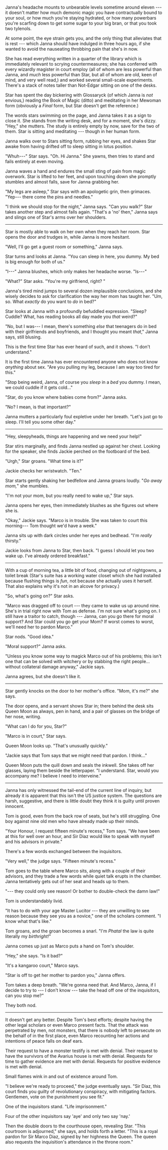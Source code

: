 Janna's headache mounts to unbearable levels sometime around eleven --- it
doesn't matter how much demonic magic you have contractually bound to your soul,
or how much you're staying hydrated, or how many powerbars you're scarfing down
to get some sugar to your big bran, or that you took two tylenols.

At some point, the eye strain gets you, and the only thing that alleviates
that is rest --- which Janna should have indulged in three hours ago, if she
wanted to avoid the nauseating throbbing pain that she's in now.

She has read everything written in a quarter of the library which is immediately
relevant to scrying countermeasures; she has conferred with every wizardly
magister in court employ (all of whom are less powerful than Janna, and _much_ less powerful
than Star, but all of whom are old, keen of mind, and very well read,) and worked
several small-scale experiments. There's a stack of notes taller than Not-Edgar sitting
on one of the desks.

Star has spent the day bickering with Glossaryck (of which Janna is _not_ envious,)
reading the Book of Magic (ditto) and meditating in her Mewoman form (obviously a _Final_ form,
but Star doesn't get the reference.)

The words stars swimming on the page, and Janna takes it as a sign to close it. She
stands from the writing desk, and for a moment, she's dizzy. "Hey," she mutters. The study
is entirely empty by now, save for the two of them. Star is sitting and meditating --- though
in her human form.

Janna walks over to Stars sitting form, rubbing her eyes, and shakes Star awake from
having drifted off to sleep sitting in lotus position.

"Whuh---" Star says. "Oh. Hi Janna." She yawns, then tries to stand and fails entirely
at even moving.

Janna waves a hand and endures the small sting of pain from magic overwork. Star is lifted
to her feet, and upon touching down she promptly stumbles and almost falls, save for Janna
grabbing her.

"My legs are asleep," Star says with an apologetic grin, then grimaces. "Yep--- there come
the pins and needles."

"I think we should stop for the night," Janna says. "Can you walk?"
Star takes another step and almost falls again. "That's a 'no' then," Janna says and slings
one of Star's arms over her shoulders.

----

Star is mostly able to walk on her own when they reach her room. Star opens the door
and trudges in, while Janna is more hesitant.

"Well, I'll go get a guest room or something," Janna says.

Star turns and looks at Janna. "You can sleep in here, you dummy. My bed is big enough for
both of us."

"I---" Janna blushes, which only makes her headache worse. "Is---"

"What?" Star asks. "You're my girlfriend, right? "

Janna's tired mind jumps to several dozen implausible conclusions, and she wisely
decides to ask for clarification the way her mom has taught her. "Um, so. What _exactly_
do you want to _do_ in bed?"

Star looks at Janna with a profoundly befuddled expression. "Sleep? Cuddle? What, has reading
books all day made you _that_ weird?"

"No, but I was--- I mean, there's something _else_ that teenagers do in bed with their girlfriends
and boyfriends, and I thought you meant _that_," Janna says, still blusing.

This is the first time Star has ever heard of such, and it shows. "I don't understand."

It is the first time Janna has ever encountered anyone who does not know _anything_ about
sex. "Are you pulling my leg, because I am way too tired for this."

"Stop being weird, Janna, of course you _sleep_ in a _bed_ you dummy. I mean, we could cuddle
if it gets cold..."

"Star, do you know where babies come from?" Janna asks.

"No? I mean, is that important?"

Janna mutters a particularly foul expletive under her breath. "Let's just go to sleep. I'll
tell you some other day."

----

"Hey, sleepyheads, things are happening and we need your help!"

Star stirs marginally, and finds Janna nestled up against her chest. Looking for the speaker,
she finds Jackie perched on the footboard of the bed.

"Urgh," Star groans. "What time is it?"

Jackie checks her wristwatch. "Ten."

Star starts gently shaking her bedfellow and Janna groans loudly. "_Go away mom,_" she mumbles.

"I'm not your mom, but you really need to wake up," Star says.

Janna opens her eyes, then immediately blushes as she figures out where she is.

"Okay," Jackie says. "Marco is in trouble. She was taken to court this morning--- Tom thought
we'd have a week."

Janna sits up with dark circles under her eyes and bedhead. "I'm _really_ thirsty."

Jackie looks from Janna to Star, then back. "I guess I should let you two wake up. I've
already ordered breakfast."

----

With a cup of morning tea, a little bit of food, changing out of nightgowns, a toilet break
(Star's suite has a working water closet which she had installed because flushing things is
_fun_, not because she actually uses it herself. That also explains why it's not in an alcove
for privacy.)

"So, what's going on?" Star asks.

"Marco was dragged off to court --- they came to wake us up around nine. She's in trial right
now with Tom as defense. I'm not sure what's going on. I still have a traitor to catch, though
--- Janna, can you go there for moral support? And Star could you go get your Mom? If worst comes
to worst, we'll need her to pardon Marco."

Star nods. "Good idea."

"Moral support?" Janna asks.

"Unless you know some way to magick Marco out of his problems; this isn't one that can be solved
with witchery or by stabbing the right people... without collateral damage anyway," Jackie says.

Janna agrees, but she doesn't like it.

----

Star gently knocks on the door to her mother's office. "Mom, it's me?" she says.

The door opens, and a servant shows Star in; there behind the desk sits Queen Moon
as always, pen in hand, and a pair of glasses on the bridge of her nose, writing.

"What can I do for you, Star?"

"Marco is in court," Star says.

Queen Moon looks up. "That's unusually quickly."

"Jackie says that Tom says that we might need that pardon. I think..."

Queen Moon puts the quill down and seals the inkwell. She takes off her glasses,
laying them beside the letterpaper. "I understand. Star, would you accompany me? I
believe I need to interveine."

----

Janna has only witnessed the tail-end of the current line of inquiry, but already it is
apparent that this isn't the US justice system. The questions are harsh, suggestive, and
there is little doubt they think it is guilty until proven innocent.

Tom is good, even from the back row of seats, but he's still struggling. One boy against
nine old men who have already made up their minds.

"Your Honour, I request fifteen minute's recess," Tom says. "We have been at this for
well over an hour, and Sir Diaz would like to speak with myself and his advisors in private."

There's a few words exchanged between the inquisitors.

"Very well," the judge says. "Fifteen minute's recess."

Tom goes to the table where Marco sits, along with a couple of their advisors, and they trade
a few words while quiet talk erupts in the chamber. Janna tentatively gets out of her seat and
heads up to them.

"--- they could only see reason! Or bother to double-check the damn law!"

Tom is understandably livid.

"It has to do with your age Master Lucitor --- they are unwilling to
see reason because they see you as a novice," one of the scholars comment.
"I know what that's like."

Tom groans, and the groan becomes a snarl. "I'm _Phatal_ the law is quite
literally my _birthright!_"

Janna comes up just as Marco puts a hand on Tom's shoulder.

"Hey," she says. "Is it bad?"

"It's a kangaroo court," Marco says.

"Star is off to get her mother to pardon you," Janna offers.

Tom takes a deep breath. "We're gonna need that. And Marco, Janna,
if I decide to try to --- I don't know --- take the head off one of
the inquisitors, can you stop me?"

They both nod.

----

It doesn't get any better. Despite Tom's best efforts; despite having the other legal
scholars or even Marco present facts. That the attack was perpetrated by men, not monsters,
that there is nobody left to persecute on the behalf of in the first place, even Marco recounting
her actions and intentions of peace falls on deaf ears.

Their request to have a monster testify is met with denial. Their request to have the survivors
of the Avarius house is met with denial. Requests for time to gather evidence are met with denial.
Requests for positive evidence is met with denial.

Small flames wink in and out of existence around Tom.

"I believe we're ready to proceed," the judge eventually says. "Sir Diaz, this court finds you
guilty of revolutionary conspiracy, with mitigating factors. Gentlemen, vote on the punishment you
see fit."

One of the inquisitors stand. "Life imprisonment."

Four of the other inquisitors say 'aye' and only two say 'nay.'

Then the double doors to the courthouse open, revealing Star. "This courtroom is adjourned," she
says, and holds forth a letter. "This is a royal pardon for Sir Marco Diaz, signed by her highness
the Queen. The queen also requests the inquisition's attendance in the throne room."
